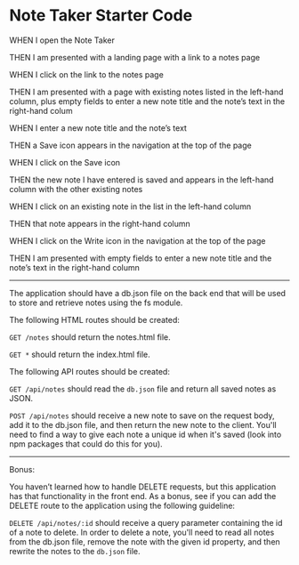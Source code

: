 # Note Taker Starter Code


WHEN I open the Note Taker

THEN I am presented with a landing page with a link to a notes page

WHEN I click on the link to the notes page

THEN I am presented with a page with existing notes listed in the left-hand column, plus empty fields to enter a new note title and the note’s text in the right-hand colum

WHEN I enter a new note title and the note’s text

THEN a Save icon appears in the navigation at the top of the page

WHEN I click on the Save icon

THEN the new note I have entered is saved and appears in the left-hand column with the other existing notes

WHEN I click on an existing note in the list in the left-hand column

THEN that note appears in the right-hand column

WHEN I click on the Write icon in the navigation at the top of the page

THEN I am presented with empty fields to enter a new note title and the note’s text in the right-hand column

---

The application should have a db.json file on the back end that will be used to store and retrieve notes using the fs module.

The following HTML routes should be created:

`GET /notes` should return the notes.html file.

`GET *` should return the index.html file.

The following API routes should be created:

`GET /api/notes` should read the `db.json` file and return all saved notes as JSON.

`POST /api/notes` should receive a new note to save on the request body, add it to the db.json file, and then return the new note to the client. You'll need to find a way to give each note a unique id when it's saved (look into npm packages that could do this for you).

---

Bonus:

You haven’t learned how to handle DELETE requests, but this application has that functionality in the front end. As a bonus, see if you can add the DELETE route to the application using the following guideline:

`DELETE /api/notes/:id` should receive a query parameter containing the id of a note to delete. In order to delete a note, you'll need to read all notes from the db.json file, remove the note with the given id property, and then rewrite the notes to the `db.json` file.